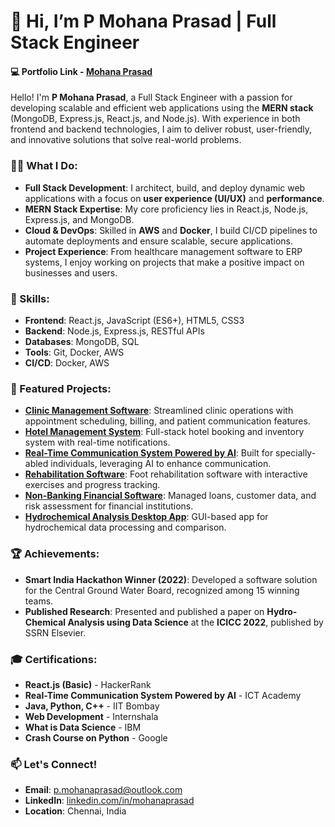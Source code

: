 # 👋 Hi, I’m P Mohana Prasad | Full Stack Engineer

#### 💻 Portfolio Link - [Mohana Prasad](https://pmohanaprasad.vercel.app/)

Hello! I'm **P Mohana Prasad**, a Full Stack Engineer with a passion for developing scalable and efficient web applications using the **MERN stack** (MongoDB, Express.js, React.js, and Node.js). With experience in both frontend and backend technologies, I aim to deliver robust, user-friendly, and innovative solutions that solve real-world problems.

### 👨‍💻 What I Do:
- **Full Stack Development**: I architect, build, and deploy dynamic web applications with a focus on **user experience (UI/UX)** and **performance**.
- **MERN Stack Expertise**: My core proficiency lies in React.js, Node.js, Express.js, and MongoDB.
- **Cloud & DevOps**: Skilled in **AWS** and **Docker**, I build CI/CD pipelines to automate deployments and ensure scalable, secure applications.
- **Project Experience**: From healthcare management software to ERP systems, I enjoy working on projects that make a positive impact on businesses and users.

### 🚀 Skills:
- **Frontend**: React.js, JavaScript (ES6+), HTML5, CSS3
- **Backend**: Node.js, Express.js, RESTful APIs
- **Databases**: MongoDB, SQL
- **Tools**: Git, Docker, AWS
- **CI/CD**: Docker, AWS

### 📂 Featured Projects:
- **[Clinic Management Software](https://github.com/pmohanaprasad)**: Streamlined clinic operations with appointment scheduling, billing, and patient communication features.
- **[Hotel Management System](https://github.com/pmohanaprasad)**: Full-stack hotel booking and inventory system with real-time notifications.
- **[Real-Time Communication System Powered by AI](https://github.com/pmohanaprasad)**: Built for specially-abled individuals, leveraging AI to enhance communication.
- **[Rehabilitation Software](https://github.com/pmohanaprasad)**: Foot rehabilitation software with interactive exercises and progress tracking.
- **[Non-Banking Financial Software](https://github.com/pmohanaprasad)**: Managed loans, customer data, and risk assessment for financial institutions.
- **[Hydrochemical Analysis Desktop App](https://github.com/pmohanaprasad)**: GUI-based app for hydrochemical data processing and comparison.
<!---- **[ezCatalog - AI-powered eCommerce Platform](https://github.com/pmohanaprasad)**: AI-driven platform for automated product recommendations and inventory management.
- **[Weaver's ERP](https://github.com/pmohanaprasad)**: Optimized saree manufacturing workflows, improving inventory management and reducing production time by 25%.-->

### 🏆 Achievements:
- **Smart India Hackathon Winner (2022)**: Developed a software solution for the Central Ground Water Board, recognized among 15 winning teams.
- **Published Research**: Presented and published a paper on **Hydro-Chemical Analysis using Data Science** at the **ICICC 2022**, published by SSRN Elsevier.

### 🎓 Certifications:
- **React.js (Basic)** - HackerRank
- **Real-Time Communication System Powered by AI** - ICT Academy
- **Java, Python, C++** - IIT Bombay
- **Web Development** - Internshala
- **What is Data Science** - IBM
- **Crash Course on Python** - Google

### 📫 Let's Connect!
- **Email**: [p.mohanaprasad@outlook.com](mailto:p.mohanaprasad@outlook.com)
- **LinkedIn**: [linkedin.com/in/mohanaprasad](#)
- **Location**: Chennai, India
